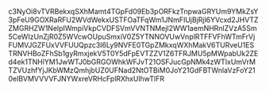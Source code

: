 c3NyOi8vTVRBekxqSXhMamt4TGpFd09Eb3pORFkzTnpwaGRYUm9YMkZsY3pFeU9GOXRaRFU2WVdWekxUSTFOaTFqWm1JNmFIUjBjRjl6YVcxd2JHVTZZMGRHZW1NelpIWmpiVkpCVDFSVmVVNTNMejl2WW1aemNHRnlZVzA5Sm5CeWIzUnZjR0Z5WVcwOUpuSmxiV0Z5YTNNOVUwVnplRTFFVFhWTmFrVjFUMVJGZFUxVVFUUQpzc3I6Ly9NVFE0TGpZMkxqWXhMakV6TURveU1ESTRNVHBoZFhSb1gyRmxjekV5T0Y5dFpEVTZZV1Z6TFRJMU5pMWpabUk2ZEd4ek1TNHlYM1JwWTJ0bGRGOWhkWFJvT21OSFJucGpNMk4zWTIxUmVrMTZVUzhfYjJKbWMzQmhjbUZ0UFNad2NtOTBiM0JoY21GdFBTWnlaVzFoY210elBVMVVVVFJNYWxreVRHcFplRXhxUlhwTlFR
